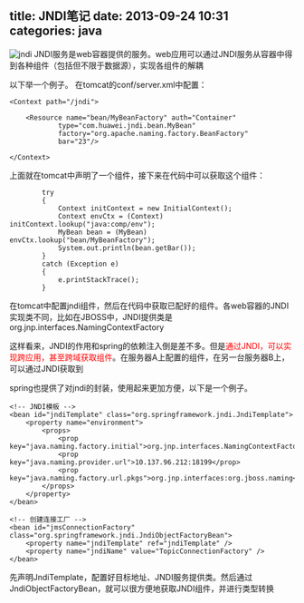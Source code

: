 title: JNDI笔记
date: 2013-09-24 10:31
categories: java 
---
![jndi](http://pic.kyfxbl.com/jndi.jpg)
JNDI服务是web容器提供的服务。web应用可以通过JNDI服务从容器中得到各种组件（包括但不限于数据源），实现各组件的解耦
<!--more-->

以下举一个例子。 在tomcat的conf/server.xml中配置：

```
<Context path="/jndi"> 

    <Resource name="bean/MyBeanFactory" auth="Container" 
            type="com.huawei.jndi.bean.MyBean" 
            factory="org.apache.naming.factory.BeanFactory" 
            bar="23"/> 

</Context> 
```

上面就在tomcat中声明了一个组件，接下来在代码中可以获取这个组件：

```
        try
        {
            Context initContext = new InitialContext();
            Context envCtx = (Context) initContext.lookup("java:comp/env");
            MyBean bean = (MyBean) envCtx.lookup("bean/MyBeanFactory");
            System.out.println(bean.getBar());
        }
        catch (Exception e)
        {
            e.printStackTrace();
        }
```

在tomcat中配置jndi组件，然后在代码中获取已配好的组件。各web容器的JNDI实现类不同，比如在JBOSS中，JNDI提供类是org.jnp.interfaces.NamingContextFactory

这样看来，JNDI的作用和spring的依赖注入倒是差不多。但是<span style="color: red;">通过JNDI，可以实现跨应用，甚至跨域获取组件</span>。在服务器A上配置的组件，在另一台服务器B上，可以通过JNDI获取到

spring也提供了对jndi的封装，使用起来更加方便，以下是一个例子。

```
<!-- JNDI模板 -->
<bean id="jndiTemplate" class="org.springframework.jndi.JndiTemplate">
	<property name="environment">
		<props>
			<prop key="java.naming.factory.initial">org.jnp.interfaces.NamingContextFactory</prop>
			<prop key="java.naming.provider.url">10.137.96.212:18199</prop>
			<prop key="java.naming.factory.url.pkgs">org.jnp.interfaces:org.jboss.naming</prop>
		</props>
	</property>
</bean>

<!-- 创建连接工厂 -->
<bean id="jmsConnectionFactory" class="org.springframework.jndi.JndiObjectFactoryBean">
	<property name="jndiTemplate" ref="jndiTemplate" />
	<property name="jndiName" value="TopicConnectionFactory" />
</bean>
```

先声明JndiTemplate，配置好目标地址、JNDI服务提供类。然后通过JndiObjectFactoryBean，就可以很方便地获取JNDI组件，并进行类型转换